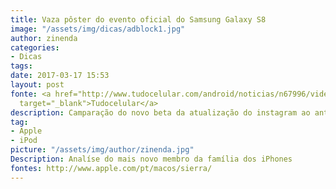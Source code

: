 ```yaml
---
title: Vaza pôster do evento oficial do Samsung Galaxy S8
image: "/assets/img/dicas/adblock1.jpg"
author: zinenda
categories:
- Dicas
tags: 
date: 2017-03-17 15:53
layout: post
fonte: <a href="http://www.tudocelular.com/android/noticias/n67996/videochamadas-no-android-via-booyah-app.html"
  target="_blank">Tudocelular</a>
description: Camparação do novo beta da atualização do instagram ao antigo beta
tag:
- Apple
- iPod
picture: "/assets/img/author/zinenda.jpg"
Description: Analíse do mais novo membro da família dos iPhones
fontes: http://www.apple.com/pt/macos/sierra/
---
```

